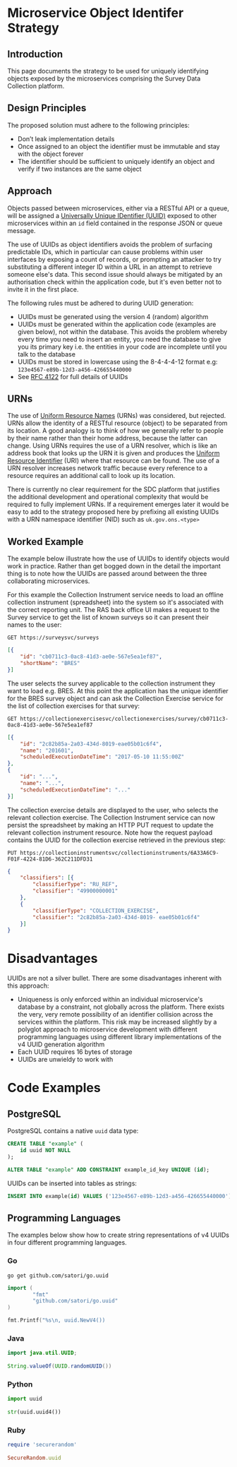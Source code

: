 # Microservice Object Identifer Strategy

## Introduction
This page documents the strategy to be used for uniquely identifying objects exposed by the microservices comprising the Survey Data Collection platform.

## Design Principles
The proposed solution must adhere to the following principles:

* Don’t leak implementation details
* Once assigned to an object the identifier must be immutable and stay with the object forever
* The identifier should be sufficient to uniquely identify an object and verify if two instances are the same object

## Approach
Objects passed between microservices, either via a RESTful API or a queue, will be assigned a [Universally Unique IDentifier (UUID)](https://en.wikipedia.org/wiki/Universally_unique_identifier) exposed to other microservices within an `id` field contained in the response JSON or queue message.

The use of UUIDs as object identifiers avoids the problem of surfacing predictable IDs, which in particular can cause problems within user interfaces by exposing a count of records, or prompting an attacker to try substituting a different integer ID within a URL in an attempt to retrieve someone else's data. This second issue should always be mitigated by an authorisation check within the application code, but it's even better not to invite it in the first place.

The following rules must be adhered to during UUID generation:

* UUIDs must be generated using the version 4 (random) algorithm
* UUIDs must be generated within the application code (examples are given below), not within the database. This avoids the problem whereby every time you need to insert an entity, you need the database to give you its primary key i.e. the entities in your code are incomplete until you talk to the database
* UUIDs must be stored in lowercase using the 8-4-4-4-12 format e.g: `123e4567-e89b-12d3-a456-426655440000`
* See [RFC 4122](https://tools.ietf.org/html/rfc4122) for full details of UUIDs

## URNs
The use of [Uniform Resource Names](https://en.wikipedia.org/wiki/Uniform_Resource_Name) (URNs) was considered, but rejected. URNs allow the identity of a RESTful resource (object) to be separated from its location. A good analogy is to think of how we generally refer to people by their name rather than their home address, because the latter can change. Using URNs requires the use of a URN resolver, which is like an address book that looks up the URN it is given and produces the [Uniform Resource Identifier](https://en.wikipedia.org/wiki/Uniform_Resource_Identifier) (URI) where that resource can be found. The use of a URN resolver increases network traffic because every reference to a resource requires an additional call to look up its location.

There is currently no clear requirement for the SDC platform that justifies the additional development and operational complexity that would be required to fully implement URNs. If a requirement emerges later it would be easy to add to the strategy proposed here by prefixing all existing UUIDs with a URN namespace identifier (NID) such as `uk.gov.ons.<type>`

## Worked Example
The example below illustrate how the use of UUIDs to identify objects would work in practice. Rather than get bogged down in the detail the important thing is to note how the UUIDs are passed around between the three collaborating microservices.

For this example the Collection Instrument service needs to load an offline collection instrument (spreadsheet) into the system so it's associated with the correct reporting unit. The RAS back office UI makes a request to the Survey service to get the list of known surveys so it can present their names to the user:

`GET https://surveysvc/surveys`

```json 
[{
    "id": "cb0711c3-0ac8-41d3-ae0e-567e5ea1ef87",
    "shortName": "BRES"
}]
```

The user selects the survey applicable to the collection instrument they want to load e.g. BRES. At this point the application has the unique identifier for the BRES survey object and can ask the Collection Exercise service for the list of collection exercises for that survey:

`GET https://collectionexercisesvc/collectionexercises/survey/cb0711c3-0ac8-41d3-ae0e-567e5ea1ef87`

```json
[{
    "id": "2c82b85a-2a03-434d-8019-eae05b01c6f4",
    "name": "201601",
    "scheduledExecutionDateTime": "2017-05-10 11:55:00Z"
},
{
    "id": "...",
    "name": "...",
    "scheduledExecutionDateTime": "..."
}]
```

The collection exercise details are displayed to the user, who selects the relevant collection exercise. The Collection Instrument service can now persist the spreadsheet by making an HTTP PUT request to update the relevant collection instrument resource. Note how the request payload contains the UUID for the collection exercise retrieved in the previous step:

`PUT https://collectioninstrumentsvc/collectioninstruments/6A33A6C9-F01F-4224-81D6-362C211DFD31`

```json
{
    "classifiers": [{
        "classifierType": "RU_REF",
        "classifier": "49900000001"
    },
    {
        "classifierType": "COLLECTION_EXERCISE",
        "classifier": "2c82b85a-2a03-434d-8019- eae05b01c6f4"
    }]
}
```

# Disadvantages
UUIDs are not a silver bullet. There are some disadvantages inherent with this approach:

* Uniqueness is only enforced within an individual microservice's database by a constraint, not globally across the platform. There exists the very, very remote possibility of an identifier collision across the services within the platform. This risk may be increased slightly by a polyglot approach to microservice development with different programming languages using different library implementations of the v4 UUID generation algorithm
* Each UUID requires 16 bytes of storage
* UUIDs are unwieldy to work with

# Code Examples
## PostgreSQL
PostgreSQL contains a native `uuid` data type:

```sql
CREATE TABLE "example" (
    id uuid NOT NULL
);
```

```sql
ALTER TABLE "example" ADD CONSTRAINT example_id_key UNIQUE (id);
```

UUIDs can be inserted into tables as strings:

```sql
INSERT INTO example(id) VALUES ('123e4567-e89b-12d3-a456-426655440000');
```

## Programming Languages
The examples below show how to create string representations of v4 UUIDs in four different programming languages.

### Go
`go get github.com/satori/go.uuid`

```go
import (
        "fmt"
        "github.com/satori/go.uuid"
)

fmt.Printf("%s\n, uuid.NewV4())
```

### Java
```java
import java.util.UUID;
 
String.valueOf(UUID.randomUUID())
```

### Python
```python
import uuid
 
str(uuid.uuid4())
```

### Ruby
```ruby
require 'securerandom'
 
SecureRandom.uuid
```